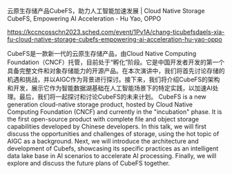 云原生存储产品CubeFS，助力人工智能加速发展 | Cloud Native Storage CubeFS, Empowering AI Acceleration - Hu Yao, OPPO

https://kccncosschn2023.sched.com/event/1Pv1A/chang-ticubefsdaels-xia-fu-cloud-native-storage-cubefs-empowering-ai-acceleration-hu-yao-oppo

CubeFS是一款新一代的云原生存储产品，由Cloud Native Computing Foundation（CNCF）托管，目前处于“孵化”阶段。它是中国开发者开发的第一个具备完整文件和对象存储能力的开源产品。在本次演讲中，我们将首先讨论存储的机遇和挑战，并以AIGC作为背景进行探讨。接下来，我们将介绍CubeFS的架构和开发，展示它作为智能数据湖基础在人工智能场景下的特定实践，以加速AI处理。最后，我们将一起探讨和讨论CubeFS的未来计划。 
CubeFS is a new generation cloud-native storage product, hosted by Cloud Native Computing Foundation (CNCF) and currently in the "incubation" phase. It is the first open-source product with complete file and object storage capabilities developed by Chinese developers. In this talk, we will first discuss the opportunities and challenges of storage, using the hot topic of AIGC as a background. Next, we will introduce the architecture and development of Cubefs, showcasing its specific practices as an intelligent data lake base in AI scenarios to accelerate AI processing. Finally, we will explore and discuss the future plans of CubeFS together.